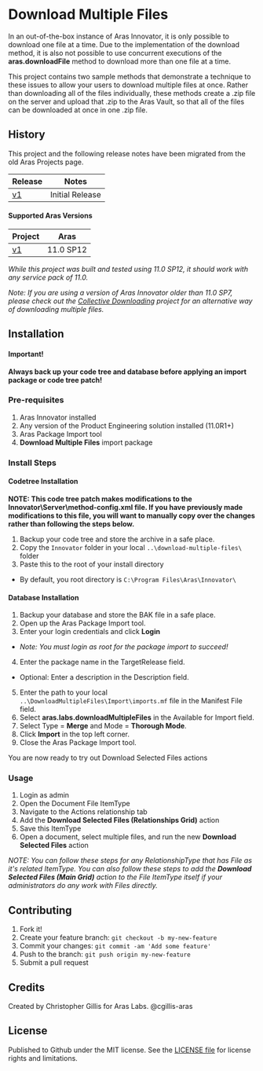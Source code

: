 # Download Multiple Files

In an out-of-the-box instance of Aras Innovator, it is only possible to download one file at a time. Due to the implementation of the download method, it is also not possible to use concurrent executions of the **aras.downloadFile** method to download more than one file at a time.

This project contains two sample methods that demonstrate a technique to these issues to allow your users to download multiple files at once. Rather than downloading all of the files individually, these methods create a .zip file on the server and upload that .zip to the Aras Vault, so that all of the files can be downloaded at once in one .zip file.

## History

This project and the following release notes have been migrated from the old Aras Projects page.

Release | Notes
--------|--------
[v1](https://github.com/ArasLabs/download-multiple-files/releases/tag/v1) | Initial Release

#### Supported Aras Versions

Project | Aras
--------|------
[v1](https://github.com/ArasLabs/download-multiple-files/releases/tag/v1) | 11.0 SP12

_While this project was built and tested using 11.0 SP12, it should work with any service pack of 11.0._

_Note: If you are using a version of Aras Innovator older than 11.0 SP7, please check out the [Collective Downloading](https://github.com/ArasLabs/collective-downloading) project for an alternative way of downloading multiple files._

## Installation

#### Important!
**Always back up your code tree and database before applying an import package or code tree patch!**

### Pre-requisites

1. Aras Innovator installed
2. Any version of the Product Engineering solution installed (11.0R1+)
2. Aras Package Import tool
3. **Download Multiple Files** import package

### Install Steps

#### Codetree Installation

**NOTE: This code tree patch makes modifications to the Innovator\Server\method-config.xml file. If you have previously made modifications to this file, you will want to manually copy over the changes rather than following the steps below.**

1. Backup your code tree and store the archive in a safe place.
2. Copy the `Innovator` folder in your local `..\download-multiple-files\` folder
3. Paste this to the root of your install directory
* By default, you root directory is `C:\Program Files\Aras\Innovator\`

#### Database Installation
1. Backup your database and store the BAK file in a safe place.
2. Open up the Aras Package Import tool.
3. Enter your login credentials and click **Login**
  * _Note: You must login as root for the package import to succeed!_
4. Enter the package name in the TargetRelease field.
  * Optional: Enter a description in the Description field.
5. Enter the path to your local `..\DownloadMultipleFiles\Import\imports.mf` file in the Manifest File field.
6. Select **aras.labs.downloadMultipleFiles** in the Available for Import field.
7. Select Type = **Merge** and Mode = **Thorough Mode**.
8. Click **Import** in the top left corner.
9. Close the Aras Package Import tool.

You are now ready to try out Download Selected Files actions

### Usage
1. Login as admin
2. Open the Document File ItemType
3. Navigate to the Actions relationship tab
4. Add the **Download Selected Files (Relationships Grid)** action
5. Save this ItemType
6. Open a document, select multiple files, and run the new **Download Selected Files** action

_NOTE: You can follow these steps for any RelationshipType that has File as it's related ItemType.
You can also follow these steps to add the **Download Selected Files (Main Grid)** action to the File ItemType itself if your administrators do any work with Files directly._


## Contributing

1. Fork it!
2. Create your feature branch: `git checkout -b my-new-feature`
3. Commit your changes: `git commit -am 'Add some feature'`
4. Push to the branch: `git push origin my-new-feature`
5. Submit a pull request

## Credits

Created by Christopher Gillis for Aras Labs. @cgillis-aras

## License

Published to Github under the MIT license. See the [LICENSE file](./LICENSE.md) for license rights and limitations.

